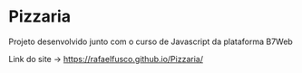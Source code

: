 # Pizzaria

Projeto desenvolvido junto com o curso de Javascript da plataforma B7Web

Link do site -> https://rafaelfusco.github.io/Pizzaria/
